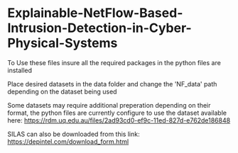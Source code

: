# Explainable-NetFlow-Based-Intrusion-Detection-in-Cyber-Physical-Systems

To Use these files insure all the required packages in the python files are installed

Place desired datasets in the data folder and change the 'NF_data' path depending on the dataset being used

Some datasets may require additional preperation depending on their format, the python files are currently configure to use the dataset available here: https://rdm.uq.edu.au/files/2ad93cd0-ef9c-11ed-827d-e762de186848

SILAS can also be downloaded from this link: https://depintel.com/download_form.html
